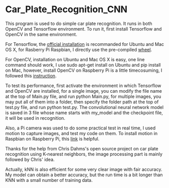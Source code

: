 # Car_Plate_Recognition_CNN

This program is used to do simple car plate recognition. It runs in both OpenCV and Tensorflow environment. To run it, first install Tensorflow and OpenCV in the same environment.

For Tensorflow, the [official installation](https://www.tensorflow.org/install/install_mac) is recommanded for Ubuntu and Mac OS X, for Rasberry Pi Raspbian, I directly use the pre-compiled [wheel](https://github.com/samjabrahams/tensorflow-on-raspberry-pi). 

For OpenCV, installation on Ubuntu and Mac OS X is easy, one line command should work, I use sudo apt-get install on Ubuntu and pip install on Mac, however, install OpenCV on Raspberry Pi is a little timecosuming, I followed this [instruction](http://www.pyimagesearch.com/2015/10/26/how-to-install-opencv-3-on-raspbian-jessie/). 

To test its performance, first activate the environment in which Tensorflow and OpenCV are installed, for a single image, you can modify the file name at the top of Main.py file, and run python Main.py, for multiple images, you may put all of them into a folder, then specify the folder path at the top of test.py file, and run python test.py. The convolutional neural network model is saved in 3 file whose name starts with my_model and the checkpoint file, it will be used in recognition. 

Also, a Pi camera was used to do some practical test in real time, I used motion to capture images, and test my code on them. To install motion in Raspbian on Raspberry Pi, this [link](http://sjj.azurewebsites.net/?p=701) is helpful.

Thanks for the help from Chris Dahms's open source project on car plate recognition using K-nearest neighbors, the image processing part is mainly followed by Chris' idea.

Actually, kNN is also efficient for some very clear image with fair accuracy. My model can obtain a better accuracy, but the run time is a bit longer than KNN with a small number of training data.
